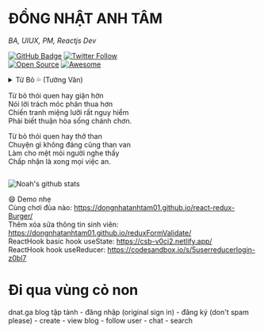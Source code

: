 # ĐỒNG NHẬT ANH TÂM  
_BA, UIUX, PM, Reactjs Dev_   

[![GitHub Badge](https://img.shields.io/github/followers/dongnhatanhtam01?style=social)](https://github.com/dongnhatanhtam01?tab=followers)
[![Twitter Follow](https://img.shields.io/twitter/follow/tamdna_DNAT.svg?style=social)](https://twitter.com/tamdna_DNAT)      
[![Open Source](https://badges.frapsoft.com/os/v1/open-source.svg?v=103)](https://opensource.org/)
[![Awesome](https://cdn.rawgit.com/sindresorhus/awesome/d7305f38d29fed78fa85652e3a63e154dd8e8829/media/badge.svg)](https://github.com/sindresorhus/awesome)  
<details>
<summary>Từ Bỏ 💦  
(Tường Vân)  
  
  Từ bỏ thói quen hay giận hờn  
Nói lời trách móc phân thua hơn  
Chiến tranh miệng lưỡi rất nguy hiểm  
Phải biết thuận hòa sống chánh chơn.  
  
Từ bỏ thói quen hay thở than  
Chuyện gì không đáng cũng than van  
Làm cho mệt mỏi người nghe thấy  
Chấp nhận là xong mọi việc an.  
</summary>
<p>

  

Từ bỏ thói quen hay vội vàng  
Nói làm hấp tấp thiếu đoan trang
Thiếu suy xét kỹ không từ tốn  
Hối hận ăn năn cũng muộn màng.  

Từ bỏ thói quen hay đắm say  
Say ăn say ngủ thêm say tài  
Say tình say rượu say danh vọng   
Say quá khổ đau suốt tháng ngày.  

Từ bỏ thói quen hay dối gian  
Làm người chân thật sống đàng hoàng  
Dù ai giả dối mình đừng giả  
Nghiệp báo không sai rất rõ ràng.  

Từ bỏ thói quen hay giận hờn  
Nói lời trách móc phân thua hơn  
Chiến tranh miệng lưỡi rất nguy hiểm  
Phải biết thuận hòa sống chánh chơn.  
  
Từ bỏ thói quen hay thở than  
Chuyện gì không đáng cũng than van  
Làm cho mệt mỏi người nghe thấy  
Chấp nhận là xong mọi việc an.  

Từ bỏ thói quen hay tự cao  
Cuộc đời lên xuống sóng ba đào  
Vô thường thay đổi đâu yên mãi  
Khiêm hạ hòa đồng sống với nhau.  

Từ bỏ thói quen hay tự ti  
Buồn phiền mặc cảm thêm sầu bi  
Tự tin làm lại những điều tốt  
Đừng mãi đeo mang một thứ gì.  

</p>
</details>  

![Noah's github stats](https://github-readme-stats.vercel.app/api?username=dongnhatanhtam01&show_icons=true&theme=gruvbox)

:smile: Demo nhẹ  
Cùng chơi đùa nào: https://dongnhatanhtam01.github.io/react-redux-Burger/  
Thêm xóa sửa thông tin sinh viên: https://dongnhatanhtam01.github.io/reduxFormValidate/    
ReactHook basic hook useState: https://csb-v0ci2.netlify.app/  
ReactHook hook useReducer: https://codesandbox.io/s/5userreducerlogin-z0bl7  

# Đi qua vùng cỏ non  
dnat.ga blog tập tành - đăng nhập (original sign in) - đăng ký (don't spam please) - create - view blog - follow user - chat - search
